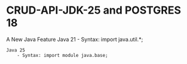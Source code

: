 # CRUD-API-JDK-25 and POSTGRES 18


A New Java Feature
    Java 21
        - Syntax: import java.util.*;

    Java 25
        - Syntax: import module java.base;